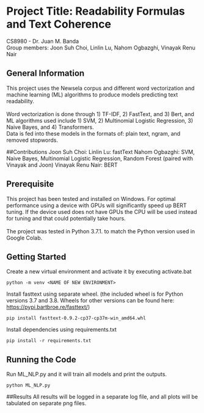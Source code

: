 # Project Title: Readability Formulas and Text Coherence
CS8980 - Dr. Juan M. Banda\
Group members: Joon Suh Choi, Linlin Lu, Nahom Ogbazghi, Vinayak Renu Nair


## General Information
This project uses the Newsela corpus and different word vectorization and machine learning (ML) algorithms to produce models predicting text readability.<br/><br/>
Word vectorization is done through 1) TF-IDF, 2) FastText, and 3) Bert, and ML algorithms used include 1) SVM, 2) Multinomial Logistic Regression, 3) Naive Bayes, and 4) Transformers.<br/>Data is fed into these models in the formats of: plain text, ngram, and removed stopwords.

##Contributions
Joon Suh Choi:
Linlin Lu: fastText
Nahom Ogbazghi: SVM, Naive Bayes, Multinomial Logistic Regression, Random Forest (paired with Vinayak and Joon)
Vinayak Renu Nair: BERT

## Prerequisite
This project has been tested and installed on Windows. For optimal performance using a device with GPUs will significantly speed up BERT tuning. If the device used does not have GPUs the CPU will be used instead for tuning and that could potentially take hours.<br/>
<br/>The project was tested in Python 3.7.1. to match the Python version used in Google Colab.

## Getting Started
Create a new virtual environment and activate it by executing activate.bat
```
python -m venv <NAME OF NEW ENVIRONMENT>
```
Install fasttext using separate wheel. (the included wheel is for Python versions 3.7 and 3.8. Wheels for other versions can be found here: https://pypi.bartbroe.re/fasttext/)
```
pip install fasttext-0.9.2-cp37-cp37m-win_amd64.whl
```
Install dependencies using requirements.txt
```
pip install -r requirements.txt
```

## Running the Code
Run ML_NLP.py and it will train all models and print the outputs.
```
python ML_NLP.py
```

##Results
All results will be logged in a separate log file, and all plots will be tabulated on separate png files.
